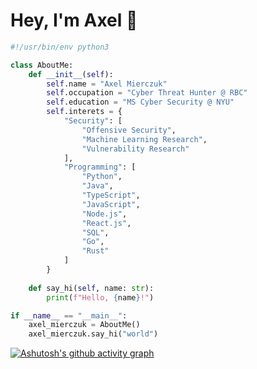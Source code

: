# Hey, I'm Axel 🤘

```python
#!/usr/bin/env python3

class AboutMe:
    def __init__(self):
        self.name = "Axel Mierczuk"
        self.occupation = "Cyber Threat Hunter @ RBC"
        self.education = "MS Cyber Security @ NYU"
        self.interets = {
            "Security": [
                "Offensive Security",
                "Machine Learning Research",
                "Vulnerability Research"
            ],
            "Programming": [
                "Python",
                "Java",
                "TypeScript",
                "JavaScript",
                "Node.js",
                "React.js",
                "SQL",
                "Go",
                "Rust"
            ]
        }
    
    def say_hi(self, name: str):
        print(f"Hello, {name}!")

if __name__ == "__main__":
    axel_mierczuk = AboutMe()
    axel_mierczuk.say_hi("world")
```

[![Ashutosh's github activity graph](https://activity-graph.herokuapp.com/graph?username=axelmierczuk&bg_color=ffffff&color=898989&line=05b2dc&point=0197bd&area=true&hide_border=true)](https://github.com/ashutosh00710/github-readme-activity-graph)
